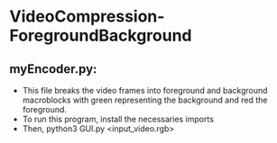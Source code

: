 # VideoCompression-ForegroundBackground
## myEncoder.py:
- This file breaks the video frames into foreground and background macroblocks with green representing the background and red the foreground. 
- To run this program, install the necessaries imports
- Then, python3 GUI.py <input_video.rgb> <n1> <n2>